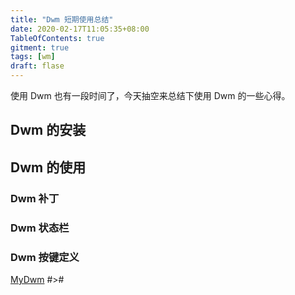 ```yaml
---
title: "Dwm 短期使用总结"
date: 2020-02-17T11:05:35+08:00
TableOfContents: true
gitment: true
tags: [wm]
draft: flase
---
```


使用 Dwm 也有一段时间了，今天抽空来总结下使用 Dwm 的一些心得。

## Dwm 的安装

## Dwm 的使用

### Dwm 补丁

### Dwm 状态栏

### Dwm 按键定义
[MyDwm](https://github.com/thaoeu/dwm/blob/master/ReadMe.md)
#>#
